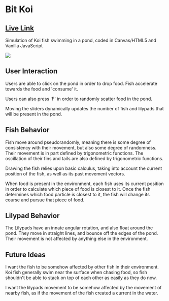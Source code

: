 # Bit Koi

## [Live Link](https://tyler-chi.github.io/JSProject/)

Simulation of Koi fish swimming in a pond, coded in Canvas/HTML5 and Vanilla JavaScript

![](https://github.com/Tyler-Chi/JSProject/blob/master/javascript_files/fishy3.gif)

## User Interaction

Users are able to click on the pond in order to drop food. Fish accelerate towards the food and 'consume' it.

Users can also press 'F' in order to randomly scatter food in the pond.

Moving the sliders dynamically updates the number of fish and lilypads that will be present in the pond.

## Fish Behavior

Fish move around pseudorandomly, meaning there is some degree of consistency with their movement, but also some degree of randomness. Their movement is in part defined by trigonometric functions. The oscillation of their fins and tails are also defined by trigonometric functions.

Drawing the fish relies upon basic calculus, taking into account the current position of the fish, as well as its past movement vectors.

When food is present in the environment, each fish uses its current position in order to calculate which piece of food is closest to it. Once the fish determines which food particle is closest to it, the fish will change its course and pursue that piece of food. 


## Lilypad Behavior

The Lilypads have an innate angular rotation, and also float around the pond. They move in straight lines, and bounce off the edges of the pond. Their movement is not affected by anything else in the environment.

## Future Ideas

I want the fish to be somehow affected by other fish in their environment. Koi fish generally swim near the surface when chasing food, so fish shouldn't be able to stack on top of each other as easily as they do now.

I want the lilypads movement to be somehow affected by the movement of nearby fish, as if the movement of the fish created a current in the water.
